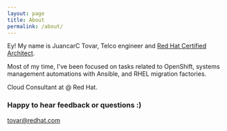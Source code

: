 ```yaml
---
layout: page
title: About
permalink: /about/
---
```


Ey! My name is JuancarC Tovar, Telco engineer and [Red Hat Certified Architect](https://www.credly.com/users/jtovarro). 

Most of my time, I've been focused on tasks related to OpenShift, systems management automations with Ansible, and RHEL migration factories.

Cloud Consultant at @ Red Hat.

### Happy to hear feedback or questions :)

[tovar@redhat.com](mailto:tovar@redhat.com)
